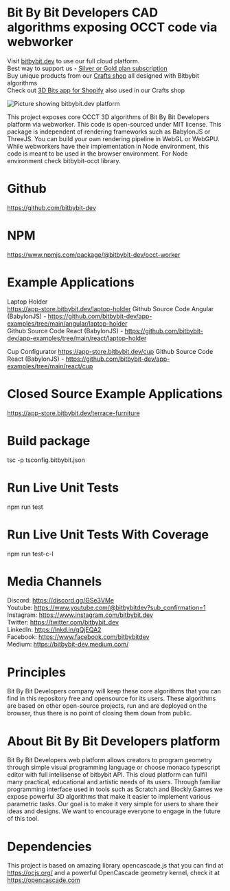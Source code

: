 # Bit By Bit Developers CAD algorithms exposing OCCT code via webworker

Visit [bitbybit.dev](https://bitbybit.dev) to use our full cloud platform.   
Best way to support us - [Silver or Gold plan subscription](https://bitbybit.dev/auth/pick-plan)    
Buy unique products from our [Crafts shop](https://crafts.bitbybit.dev) all designed with Bitbybit algorithms       
Check out [3D Bits app for Shopify](https://apps.shopify.com/3d-bits-1) also used in our Crafts shop   

<img src="https://app.bitbybit.dev/assets/git-cover.png" alt="Picture showing bitbybit.dev platform">

This project exposes core OCCT 3D algorithms of Bit By Bit Developers platform via webworker. This code is open-sourced under MIT license. This package is independent of rendering frameworks such as BabylonJS or ThreeJS. You can build your own rendering pipeline in WebGL or WebGPU. While webworkers have their implementation in Node environment, this code is meant to be used in the browser environment. For Node environment check bitbybit-occt library.

# Github
https://github.com/bitbybit-dev
# NPM
https://www.npmjs.com/package/@bitbybit-dev/occt-worker

# Example Applications
Laptop Holder  
https://app-store.bitbybit.dev/laptop-holder
Github Source Code Angular (BabylonJS) - https://github.com/bitbybit-dev/app-examples/tree/main/angular/laptop-holder  
Github Source Code React (BabylonJS) - https://github.com/bitbybit-dev/app-examples/tree/main/react/laptop-holder  
  
Cup Configurator
https://app-store.bitbybit.dev/cup
Github Source Code React (BabylonJS) - https://github.com/bitbybit-dev/app-examples/tree/main/react/cup

# Closed Source Example Applications
https://app-store.bitbybit.dev/terrace-furniture

# Build package
tsc -p tsconfig.bitbybit.json

# Run Live Unit Tests
npm run test

# Run Live Unit Tests With Coverage
npm run test-c-l

# Media Channels
Discord: https://discord.gg/GSe3VMe  
Youtube: https://www.youtube.com/@bitbybitdev?sub_confirmation=1  
Instagram: https://www.instagram.com/bitbybit.dev  
Twitter: https://twitter.com/bitbybit_dev  
LinkedIn: https://lnkd.in/gQjEQA2  
Facebook: https://www.facebook.com/bitbybitdev  
Medium: https://bitbybit-dev.medium.com/  

# Principles
Bit By Bit Developers company will keep these core algorithms that you can find in this repository free and opensource for its users. These algorithms are based on other open-source projects, run and are deployed on the browser, thus there is no point of closing them down from public.

# About Bit By Bit Developers platform
Bit By Bit Developers web platform allows creators to program geometry through simple visual programming language or choose monaco typescript editor with full intellisense of bitbybit API. This cloud platform can fulfil many practical, educational and artistic needs of its users. Through familiar programming interface used in tools such as Scratch and Blockly.Games we expose powerful 3D algorithms that make it easier to implement various parametric tasks. Our goal is to make it very simple for users to share their ideas and designs. We want to encourage everyone to engage in the future of this tool.

# Dependencies

This project is based on amazing library opencascade.js that you can find at https://ocjs.org/ and a powerful OpenCascade geometry kernel, check it at https://opencascade.com
